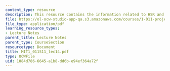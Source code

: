 ```yaml
---
content_type: resource
description: This resource contains the information related to HSR and U.S.
file: https://ol-ocw-studio-app-qa.s3.amazonaws.com/courses/1-011-project-evaluation-spring-2011/1084d7866645a1b8dd6be94ef364a72f_MIT1_011S11_lec14.pdf
file_type: application/pdf
learning_resource_types:
- Lecture Notes
parent_title: Lecture Notes
parent_type: CourseSection
resourcetype: Document
title: MIT1_011S11_lec14.pdf
type: OCWFile
uid: 1084d786-6645-a1b8-dd6b-e94ef364a72f
---
```


